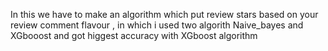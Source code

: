 In this we have to make an algorithm which put review stars based on your review comment flavour , in which i used two algorith Naive_bayes  and XGbooost  and got higgest accuracy with XGboost algorithm 
